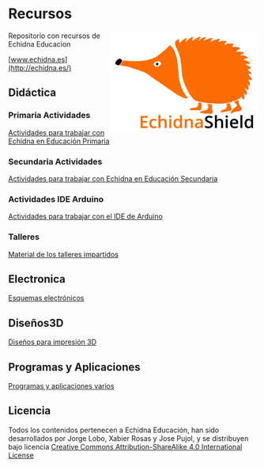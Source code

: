 # Recursos
<img src="Logos/echidna_logo_L.jpg" width="300" align="right">
Repositorio con recursos de Echidna Educacion

[www.echidna.es](http://echidna.es/)

## Didáctica
### Primaria Actividades 
[Actividades para trabajar con Echidna en Educación Primaria](https://github.com/EchidnaShield/Recursos/tree/master/Didactica/Actividades_Primaria)
### Secundaria Actividades 
[Actividades para trabajar con Echidna en Educación Secundaria](https://github.com/EchidnaShield/Recursos/tree/master/Didactica/Actividades)
### Actividades IDE Arduino
[Actividades para trabajar con el IDE de Arduino](https://github.com/EchidnaShield/Recursos/tree/master/Didactica/Actividades_IDE_Arduino)
### Talleres
[Material de los talleres impartidos](https://github.com/EchidnaShield/Recursos/tree/master/Didactica/Talleres)

## Electronica
[Esquemas electrónicos](https://github.com/EchidnaShield/Recursos/tree/master/electronica)

## Diseños3D
[Diseños para impresión 3D](https://github.com/EchidnaShield/Recursos/tree/master/Dise%C3%B1os3D)

## Programas y Aplicaciones
[Programas y aplicaciones varios](https://github.com/EchidnaShield/Recursos/tree/master/Programas_y_Aplicaciones)

## Licencia
Todos los contenidos pertenecen a Echidna Educación, han sido desarrollados por Jorge Lobo, Xabier Rosas y Jose Pujol, y se distribuyen bajo licencia [Creative Commons Attribution-ShareAlike 4.0 International License](http://creativecommons.org/licenses/by-sa/4.0/)
